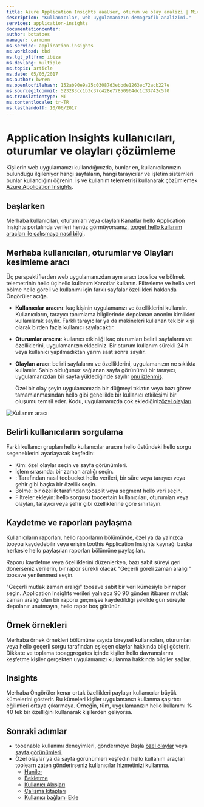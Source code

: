 ```yaml
---
title: Azure Application Insights aaaUser, oturum ve olay analizi | Microsoft docs
description: "Kullanıcılar, web uygulamanızın demografik analizini."
services: application-insights
documentationcenter: 
author: botatoes
manager: carmonm
ms.service: application-insights
ms.workload: tbd
ms.tgt_pltfrm: ibiza
ms.devlang: multiple
ms.topic: article
ms.date: 05/03/2017
ms.author: bwren
ms.openlocfilehash: 152ab90e9a25c03087d3ebbde1263ec72acb227e
ms.sourcegitcommit: 523283cc1b3c37c428e77850964dc1c33742c5f0
ms.translationtype: MT
ms.contentlocale: tr-TR
ms.lasthandoff: 10/06/2017
---
```

# <a name="users-sessions-and-events-analysis-in-application-insights"></a>Application Insights kullanıcıları, oturumlar ve olayları çözümleme

Kişilerin web uygulamanızı kullandığınızda, bunlar en, kullanıcılarınızın bulunduğu ilgileniyor hangi sayfaların, hangi tarayıcılar ve işletim sistemleri bunlar kullandığını öğrenin. İş ve kullanım telemetrisi kullanarak çözümlemek [Azure Application Insights](app-insights-overview.md).

## <a name="get-started"></a>başlarken

Merhaba kullanıcıları, oturumları veya olayları Kanatlar hello Application Insights portalında verileri henüz görmüyorsanız, [tooget hello kullanım araçları ile çalışmaya nasıl bilgi](app-insights-usage-overview.md).

## <a name="hello-users-sessions-and-events-segmentation-tool"></a>Merhaba kullanıcıları, oturumlar ve Olayları kesimleme aracı

Üç perspektiflerden web uygulamanızdan aynı aracı tooslice ve bölmek telemetrinin hello üç hello kullanım Kanatlar kullanın. Filtreleme ve hello veri bölme hello göreli ve kullanımı için farklı sayfalar özellikleri hakkında Öngörüler açığa.

* **Kullanıcılar aracını**: kaç kişinin uygulamanızı ve özelliklerini kullanılır.  Kullanıcıların, tarayıcı tanımlama bilgilerinde depolanan anonim kimlikleri kullanılarak sayılır. Farklı tarayıcılar ya da makineleri kullanan tek bir kişi olarak birden fazla kullanıcı sayılacaktır.
* **Oturumlar aracını**: kullanıcı etkinliği kaç oturumları belirli sayfalarını ve özelliklerini, uygulamanızın eklediniz. Bir oturum kullanım sürekli 24 h veya kullanıcı yapılmadıktan yarım saat sonra sayılır.
* **Olayları aracı**: belirli sayfalarını ve özelliklerini, uygulamanızın ne sıklıkta kullanılır. Sahip olduğunuz sağlanan sayfa görünümü bir tarayıcı, uygulamanızdan bir sayfa yüklediğinde sayılır [onu izlenmiş](app-insights-javascript.md). 

    Özel bir olay şeyin uygulamanızda bir düğmeyi tıklatın veya bazı görev tamamlanmasından hello gibi genellikle bir kullanıcı etkileşimi bir oluşumu temsil eder. Kodu, uygulamanızda çok eklediğiniz[özel olayları](app-insights-api-custom-events-metrics.md#trackevent).

![Kullanım aracı](./media/app-insights-usage-segmentation/users.png)

## <a name="querying-for-certain-users"></a>Belirli kullanıcıların sorgulama 

Farklı kullanıcı grupları hello kullanıcılar aracını hello üstündeki hello sorgu seçeneklerini ayarlayarak keşfedin: 

* Kim: özel olaylar seçin ve sayfa görünümleri. 
* İşlem sırasında: bir zaman aralığı seçin. 
* : Tarafından nasıl toobucket hello verileri, bir süre veya tarayıcı veya şehir gibi başka bir özellik seçin. 
* Bölme: bir özellik tarafından toosplit veya segment hello veri seçin. 
* Filtreler ekleyin: hello sorgusu toocertain kullanıcıları, oturumları veya olayları, tarayıcı veya şehir gibi özelliklerine göre sınırlayın. 
 
## <a name="saving-and-sharing-reports"></a>Kaydetme ve raporları paylaşma 
Kullanıcıların raporları, hello raporlarım bölümünde, özel ya da yalnızca tooyou kaydedebilir veya erişim toothis Application Insights kaynağı başka herkesle hello paylaşılan raporları bölümüne paylaşılan.  
 
Raporu kaydetme veya özelliklerini düzenlerken, bazı sabit süreyi geri dönerseniz verilerin, bir rapor sürekli olacak "Geçerli göreli zaman aralığı" toosave yenilenmesi seçin.  
 
"Geçerli mutlak zaman aralığı" toosave sabit bir veri kümesiyle bir rapor seçin. Application Insights verileri yalnızca 90 90 günden itibaren mutlak zaman aralığı olan bir raporu geçmişse kaydedildiği şekilde gün süreyle depolanır unutmayın, hello rapor boş görünür. 
 
## <a name="example-instances"></a>Örnek örnekleri

Merhaba örnek örnekleri bölümüne sayıda bireysel kullanıcıları, oturumları veya hello geçerli sorgu tarafından eşleşen olaylar hakkında bilgi gösterir. Dikkate ve toplama tooaggregates içinde kişiler hello davranışlarını keşfetme kişiler gerçekten uygulamanızı kullanma hakkında bilgiler sağlar. 
 
## <a name="insights"></a>Insights 

Merhaba Öngörüler kenar ortak özellikleri paylaşır kullanıcılar büyük kümelerini gösterir. Bu kümeleri kişiler uygulamanızı kullanma şaşırtıcı eğilimleri ortaya çıkarmaya. Örneğin, tüm, uygulamanızın hello kullanımı % 40 tek bir özelliğini kullanarak kişilerden geliyorsa.  


## <a name="next-steps"></a>Sonraki adımlar
- tooenable kullanımı deneyimleri, göndermeye Başla [özel olaylar](https://docs.microsoft.com/en-us/azure/application-insights/app-insights-api-custom-events-metrics#trackevent) veya [sayfa görünümleri](https://docs.microsoft.com/azure/application-insights/app-insights-api-custom-events-metrics#page-views).
- Özel olaylar ya da sayfa görünümleri keşfedin hello kullanım araçları toolearn zaten gönderirseniz kullanıcılar hizmetinizi kullanma.
    - [Huniler](usage-funnels.md)
    - [Bekletme](app-insights-usage-retention.md)
    - [Kullanıcı Akışları](app-insights-usage-flows.md)
    - [Çalışma kitapları](app-insights-usage-workbooks.md)
    - [Kullanıcı bağlamı Ekle](app-insights-usage-send-user-context.md)

